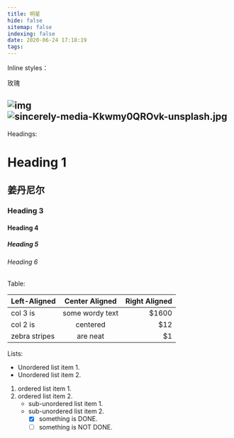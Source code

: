 ```yaml
---
title: 明星
hide: false
sitemap: false
indexing: false
date: 2020-06-24 17:18:19
tags:
---
```


Inline styles：

玫瑰

![img](https://picsum.photos/600/400/?random)
![sincerely-media-Kkwmy0QROvk-unsplash.jpg](https://i.loli.net/2020/06/23/4UL6gu9EQeltb8H.jpg)
---

Headings:

# Heading 1

## 姜丹尼尔


### Heading 3

#### Heading 4

##### Heading 5

###### Heading 6

Table:

| Left-Aligned  | Center Aligned  | Right Aligned |
| :------------ | :-------------: | ------------: |
| col 3 is      | some wordy text |         $1600 |
| col 2 is      |    centered     |           $12 |
| zebra stripes |    are neat     |            $1 |

Lists:

* Unordered list item 1.
* Unordered list item 2.

1. ordered list item 1.
2. ordered list item 2.
   + sub-unordered list item 1.
   + sub-unordered list item 2.
     + [x] something is DONE.
     + [ ] something is NOT DONE.

